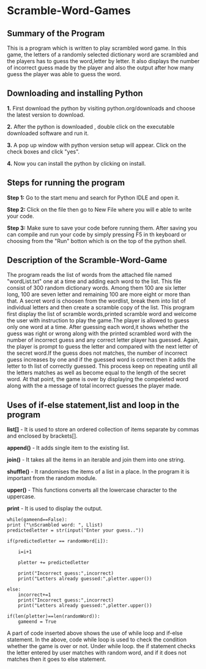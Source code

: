 # Scramble-Word-Games

## Summary of the Program 

This is a program which is written to play scrambled word game. In this game, the letters of a randomly selected dictionary word are scrambled and the players has to guess the word,letter by letter. It also displays the number of incorrect guess made by the player and also the output after how many guess the player was able to guess the word. 

## Downloading and installing Python

**1.** First download the python by visiting python.org/downloads and choose the latest version to download.

**2.** After the python is downloaded , double click on the executable downloaded software and run it.

**3.** A pop up window with python version setup will appear. Click on the check boxes and click "yes".

**4.** Now you can install the python by clicking on install.

## Steps for running the program

**Step 1:** Go to the start menu and search for Python IDLE and open it.

**Step 2:** Click on the file then go to New File where you will e able to write your code.

**Step 3:** Make sure to save your code before running them. After saving you can compile and run your code by simply pressing F5 in th keyboard or choosing from the "Run" botton which is on the top of the python shell.

## Description of the Scramble-Word-Game
The program reads the list of words from the attached file named "wordList.txt" one at a time and adding each word to the list. This file consist of 300 random dictionary words. Among them 100 are six letter long, 100 are seven letter and remaining 100 are more eight or more than that. A secret word is choosen from the wordlist, break them into list of individual letters and then create a scramble copy of the list. This program first display the list of scramble words,printed scramble word and welcome the user with instruction to play the game.The player is allowed to guess only one word at a time. After guessing each word,it shows whether the guess was right or wrong along with the printed scrambled word with the number of incorrect guess and any correct letter player has guessed. Again, the player is prompt to guess the letter and compared with the next letter of the secret word.If the guess does not matches, the number of incorrect guess increases by one and if the guessed word is correct then it adds the letter to th list of correctly guessed. This process keep on repeating until all the letters matches as well as become equal to the length of the secret word. At that point, the game is over by displaying the compeleted word along with the a message of total incorrect guesses the player made.

## Uses of if-else statement,list and loop in the program

**list[]** - It is used to store an ordered collection of items separate by commas and enclosed by brackets[].

**append()** - It adds single item to the existing list.

**join()** - It takes all the items in an iterable and join them into one string.

**shuffle()** - It randomises the items of a list in a place. In the program it is important from the random module.

**upper()** - This functions converts all the lowercase character to the uppercase.

**print** - It is used to display the output.

    while(gameend==False):
    print ("\nScrambled word: ", Llist)
    predictedletter = str(input("Enter your guess.."))
  
    if(predictedletter == randomWord[i]):
        
        i=i+1
        
        pletter += predictedletter
        
        print("Incorrect guess:",incorrect)
        print("Letters already guessed:",pletter.upper())

    else:
        incorrect+=1
        print("Incorrect guess:",incorrect)
        print("Letters already guessed:",pletter.upper())
    
    if(len(pletter)==len(randomWord)):
        gameend = True
        
A part of code inserted above shows the use of while loop and if-else statement. In the above, code while loop is used to check the condition whether the game is over or not. Under while loop. the if statement checks the letter entered by user matches with random word, and if it does not matches then it goes to else statement.








